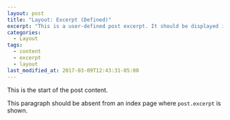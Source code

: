 ```yaml
---
layout: post
title: "Layout: Excerpt (Defined)"
excerpt: "This is a user-defined post excerpt. It should be displayed in place of the auto-generated excerpt  or post content on index pages."
categories:
  - Layout
tags:
  - content
  - excerpt
  - layout
last_modified_at: 2017-03-09T12:43:31-05:00
---
```


This is the start of the post content.

This paragraph should be absent from an index page where `post.excerpt` is shown.